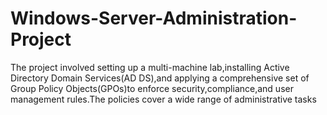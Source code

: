 # Windows-Server-Administration-Project
The project involved setting up a multi-machine lab,installing Active Directory Domain Services(AD DS),and applying a comprehensive set of Group Policy Objects(GPOs)to enforce security,compliance,and user management rules.The policies cover a wide range of administrative tasks
